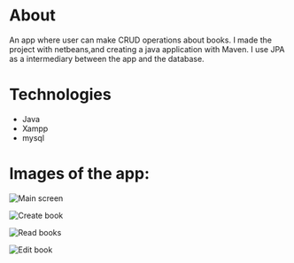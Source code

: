 # About

An app where user can make CRUD operations about books.
I made the project with netbeans,and creating a java
application with Maven.
I use JPA as a intermediary between the app and the database.

# Technologies

* Java
* Xampp
* mysql

# Images of the app:

![Main screen](https://i.ibb.co/KV9wkR3/book1.png)

![Create book](https://i.ibb.co/cTMKyBK/book2.png)

![Read books](https://i.ibb.co/gS1k1WF/book3.png)

![Edit book](https://i.ibb.co/h1NZ0w9/book4.png)
